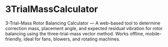 # 3TrialMassCalculator
3-Trial-Mass Rotor Balancing Calculator — A web-based tool to determine correction mass, placement angle, and expected residual vibration for rotor balancing using the three-trial-mass vector method. Works offline, mobile-friendly, ideal for fans, blowers, and rotating machines.
